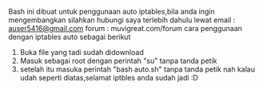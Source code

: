 Bash ini dibuat untuk penggunaan auto iptables,bila anda ingin mengembangkan silahkan hubungi saya terlebih dahulu lewat
email : auser5416@gmail.com
forum : muvigreat.com/forum
cara penggunaan dengan iptables auto sebagai berikut
1. Buka file yang tadi sudah didownload
2. Masuk sebagai root dengan perintah "su" tanpa tanda petik
3. setelah itu masuka perintah "bash auto.sh" tanpa tanda petik
nah kalau udah seperti diatas,selamat iptbles anda sudah jadi :D
